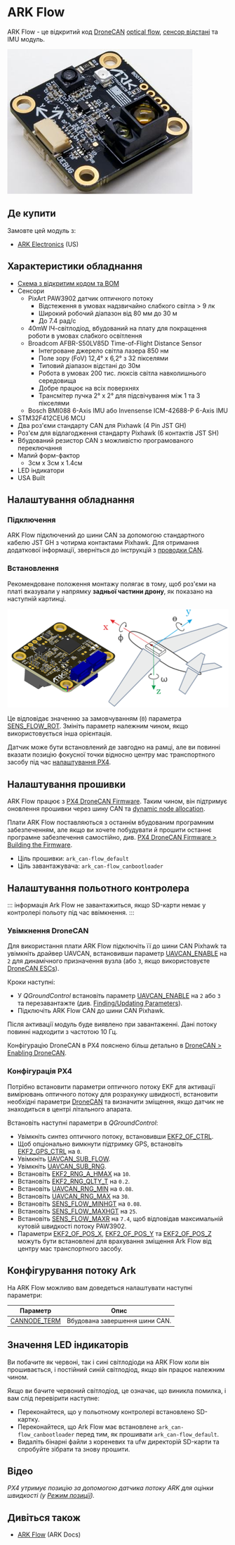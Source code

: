 # ARK Flow

ARK Flow - це відкритий код [DroneCAN](index.md) [optical flow](../sensor/optical_flow.md), [сенсор відстані](../sensor/rangefinders.md) та IMU модуль.

![ARK Flow](../../assets/hardware/sensors/optical_flow/ark_flow.jpg)

## Де купити

Замовте цей модуль з:

- [ARK Electronics](https://arkelectron.com/product/ark-flow/) (US)

## Характеристики обладнання

- [Схема з відкритим кодом та BOM](https://github.com/ARK-Electronics/ARK_Flow)
- Сенсори
  - PixArt PAW3902 датчик оптичного потоку
    - Відстеження в умовах надзвичайно слабкого світла > 9 лк
    - Широкий робочий діапазон від 80 мм до 30 м
    - До 7.4 рад/с
  - 40mW ІЧ-світлодіод, вбудований на плату для покращення роботи в умовах слабкого освітлення
  - Broadcom AFBR-S50LV85D Time-of-Flight Distance Sensor
    - Інтегроване джерело світла лазера 850 нм
    - Поле зору (FoV) 12,4° x 6,2° з 32 пікселями
    - Типовий діапазон відстані до 30м
    - Робота в умовах 200 тис. люксів світла навколишнього середовища
    - Добре працює на всіх поверхнях
    - Трансмітер пучка 2° x 2° для підсвічування між 1 та 3 пікселями
  - Bosch BMI088 6-Axis IMU або Invensense ICM-42688-P 6-Axis IMU
- STM32F412CEU6 MCU
- Два роз'єми стандарту CAN для Pixhawk (4 Pin JST GH)
- Роз'єм для відлагодження стандарту Pixhawk (6 контактів JST SH)
- Вбудований резистор CAN з можливістю програмованого переключання
- Малий форм-фактор
  - 3см x 3см x 1.4см
- LED індикатори
- USA Built

## Налаштування обладнання

### Підключення

ARK Flow підключений до шини CAN за допомогою стандартного кабелю JST GH з чотирма контактами Pixhawk. Для отримання додаткової інформації, зверніться до інструкцій з [проводки CAN](../can/index.md#wiring).

### Встановлення

Рекомендоване положення монтажу полягає в тому, щоб роз'єми на платі вказували у напрямку **задньої частини дрону**, як показано на наступній картинці.

![ARK Flow align with Pixhawk](../../assets/hardware/sensors/optical_flow/ark_flow_orientation.png)

Це відповідає значенню за замовчуванням (`0`) параметра [SENS_FLOW_ROT](../advanced_config/parameter_reference.md#SENS_FLOW_ROT). Змініть параметр належним чином, якщо використовується інша орієнтація.

Датчик може бути встановлений де завгодно на рамці, але ви повинні вказати позицію фокусної точки відносно центру мас транспортного засобу під час [налаштування PX4](#px4-configuration).

## Налаштування прошивки

ARK Flow працює з [PX4 DroneCAN Firmware](px4_cannode_fw.md). Таким чином, він підтримує оновлення прошивки через шину CAN та [dynamic node allocation](index.md#node-id-allocation).

Плати ARK Flow поставляються з останнім вбудованим програмним забезпеченням, але якщо ви хочете побудувати й прошити останнє програмне забезпечення самостійно, див. [PX4 DroneCAN Firmware > Building the Firmware](px4_cannode_fw.md#building-the-firmware).

- Ціль прошивки: `ark_can-flow_default`
- Ціль завантажувача: `ark_can-flow_canbootloader`

## Налаштування польотного контролера

::: інформація
Ark Flow не завантажиться, якщо SD-карти немає у контролері польоту під час ввімкнення.
:::

### Увімкнення DroneCAN

Для використання плати ARK Flow підключіть її до шини CAN Pixhawk та увімкніть драйвер UAVCAN, встановивши параметр [UAVCAN_ENABLE](../advanced_config/parameter_reference.md#UAVCAN_ENABLE) на `2` для динамічного призначення вузла (або `3`, якщо використовуєте [DroneCAN ESCs](../dronecan/escs.md)).

Кроки наступні:

- У _QGroundControl_ встановіть параметр [UAVCAN_ENABLE](../advanced_config/parameter_reference.md#UAVCAN_ENABLE) на `2` або `3` та перезавантажте (див. [Finding/Updating Parameters](../advanced_config/parameters.md)).
- Підключіть ARK Flow CAN до шини CAN Pixhawk.

Після активації модуль буде виявлено при завантаженні. Дані потоку повинні надходити з частотою 10 Гц.

Конфігурацію DroneCAN в PX4 пояснено більш детально в [DroneCAN > Enabling DroneCAN](../dronecan/index.md#enabling-dronecan).

### Конфігурація PX4

Потрібно встановити параметри оптичного потоку EKF для активації вимірювань оптичного потоку для розрахунку швидкості, встановити необхідні параметри [DroneCAN](index.md) та визначити зміщення, якщо датчик не знаходиться в центрі літального апарата.

Встановіть наступні параметри в _QGroundControl_:

- Увімкніть синтез оптичного потоку, встановивши [EKF2_OF_CTRL](../advanced_config/parameter_reference.md#EKF2_OF_CTRL).
- Щоб опціонально вимкнути підтримку GPS, встановіть [EKF2_GPS_CTRL](../advanced_config/parameter_reference.md#EKF2_GPS_CTRL) на `0`.
- Увімкніть [UAVCAN_SUB_FLOW](../advanced_config/parameter_reference.md#UAVCAN_SUB_FLOW).
- Увімкніть [UAVCAN_SUB_RNG](../advanced_config/parameter_reference.md#UAVCAN_SUB_RNG).
- Встановіть [EKF2_RNG_A_HMAX](../advanced_config/parameter_reference.md#EKF2_RNG_A_HMAX) на `10`.
- Встановіть [EKF2_RNG_QLTY_T](../advanced_config/parameter_reference.md#EKF2_RNG_QLTY_T) на `0.2`.
- Встановіть [UAVCAN_RNG_MIN](../advanced_config/parameter_reference.md#UAVCAN_RNG_MIN) на `0.08`.
- Встановіть [UAVCAN_RNG_MAX](../advanced_config/parameter_reference.md#UAVCAN_RNG_MAX) на `30`.
- Встановіть [SENS_FLOW_MINHGT](../advanced_config/parameter_reference.md#SENS_FLOW_MINHGT) на `0.08`.
- Встановіть [SENS_FLOW_MAXHGT](../advanced_config/parameter_reference.md#SENS_FLOW_MAXHGT) на `25`.
- Встановіть [SENS_FLOW_MAXR](../advanced_config/parameter_reference.md#SENS_FLOW_MAXR) на `7.4`, щоб відповідав максимальній кутовій швидкості потоку PAW3902.
- Параметри [EKF2_OF_POS_X](../advanced_config/parameter_reference.md#EKF2_OF_POS_X), [EKF2_OF_POS_Y](../advanced_config/parameter_reference.md#EKF2_OF_POS_Y) та [EKF2_OF_POS_Z](../advanced_config/parameter_reference.md#EKF2_OF_POS_Z) можуть бути встановлені для врахування зміщення Ark Flow від центру мас транспортного засобу.

## Конфігурування потоку Ark

На ARK Flow можливо вам доведеться налаштувати наступні параметри:

| Параметр                                                                                        | Опис                           |
| ----------------------------------------------------------------------------------------------- | ------------------------------ |
| <a id="CANNODE_TERM"></a>[CANNODE_TERM](../advanced_config/parameter_reference.md#CANNODE_TERM) | Вбудована завершення шини CAN. |

## Значення LED індикаторів

Ви побачите як червоні, так і сині світлодіоди на ARK Flow коли він прошивається, і постійний синій світлодіод, якщо він працює належним чином.

Якщо ви бачите червоний світлодіод, це означає, що виникла помилка, і вам слід перевірити наступне:

- Переконайтеся, що у польотному контролері встановлено SD-картку.
- Переконайтеся, що Ark Flow має встановлене `ark_can-flow_canbootloader` перед тим, як прошивати `ark_can-flow_default`.
- Видаліть бінарні файли з кореневих та ufw директорій SD-карти та спробуйте зібрати та знову прошити.

## Відео

<lite-youtube videoid="SAbRe1fi7bU" params="list=PLUepQApgwSozmwhOo-dXnN33i2nBEl1c0" title="ARK Flow Indoor Position Hold x64"/>

<!-- ARK Flow with PX4 Optical Flow Position Hold: 20210605 -->

_PX4 утримує позицію за допомогою датчика потоку ARK для оцінки швидкості (у [Режим позиції](../flight_modes_mc/position.md))._

## Дивіться також

- [ARK Flow](https://arkelectron.gitbook.io/ark-documentation/sensors/ark-flow) (ARK Docs)
